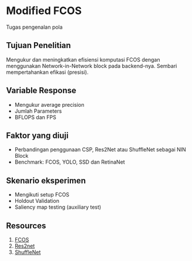 # Modified FCOS

Tugas pengenalan pola

## Tujuan Penelitian 

Mengukur dan meningkatkan efisiensi komputasi FCOS dengan menggunakan Network-in-Network block pada backend-nya. Sembari mempertahankan efikasi (presisi).

## Variable Response

- Mengukur average precision 
- Jumlah Parameters
- BFLOPS dan FPS

## Faktor yang diuji

- Perbandingan penggunaan CSP, Res2Net atau ShuffleNet sebagai NIN Block
- Benchmark: FCOS, YOLO, SSD dan RetinaNet


## Skenario eksperimen
- Mengikuti setup FCOS
- Holdout Validation
- Saliency map testing (auxiliary test)

## Resources

1. [FCOS](https://github.com/tianzhi0549/FCOS)
2. [Res2net](https://github.com/Res2Net/Res2Net-PretrainedModels)
3. [ShuffleNet](https://github.com/jaxony/ShuffleNet)
